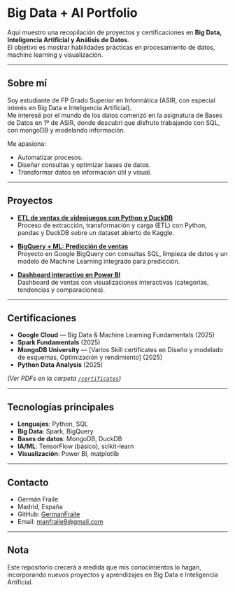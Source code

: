 # Big Data + AI Portfolio  

Aqui muestro una recopilación de proyectos y certificaciones en **Big Data, Inteligencia Artificial y Análisis de Datos**.  
El objetivo es mostrar habilidades prácticas en procesamiento de datos, machine learning y visualización.  

---

## Sobre mí  
Soy estudiante de FP Grado Superior en Informática (ASIR, con especial interés en Big Data e Inteligencia Artificial).  
Me interesé por el mundo de los datos comenzó en la asignatura de Bases de Datos en 1º de ASIR, donde descubrí que disfruto trabajando con SQL, con mongoDB y modelando información.  

Me apasiona:  
- Automatizar procesos.  
- Diseñar consultas y optimizar bases de datos.  
- Transformar datos en información útil y visual.  


---

## Proyectos  

- **[ETL de ventas de videojuegos con Python y DuckDB](notebooks/etl_videogames.ipynb)**  
  Proceso de extracción, transformación y carga (ETL) con Python, pandas y DuckDB sobre un dataset abierto de Kaggle.  

- **[BigQuery + ML: Predicción de ventas](notebooks/bigquery_ml_project.ipynb)**  
  Proyecto en Google BigQuery con consultas SQL, limpieza de datos y un modelo de Machine Learning integrado para predicción.  

- **[Dashboard interactivo en Power BI](dashboards/)**  
  Dashboard de ventas con visualizaciones interactivas (categorías, tendencias y comparaciones).  

---

## Certificaciones  

- **Google Cloud** — Big Data & Machine Learning Fundamentals (2025)  
- **Spark Fundamentals** (2025)  
- **MongoDB University** — [Varios Skill certificates en Diseño y modelado de esquemas, Optimización y rendimiento] (2025)  
- **Python Data Analysis** (2025)  

*(Ver PDFs en la carpeta [`/certificates`](certificates/))*  

---

## Tecnologías principales  

- **Lenguajes**: Python, SQL  
- **Big Data**: Spark, BigQuery  
- **Bases de datos**: MongoDB, DuckDB  
- **IA/ML**: TensorFlow (básico), scikit-learn  
- **Visualización**: Power BI, matplotlib  

---

## Contacto  

- Germán Fraile
- Madrid, España  
-  GitHub: [GermanFraile](https://github.com/GermanFraile)  
- Email: manfraile9@gmail.com

---

## Nota  
Este repositorio crecerá a medida que mis conocimientos lo hagan, incorporando nuevos proyectos y aprendizajes en Big Data e Inteligencia Artificial.  
